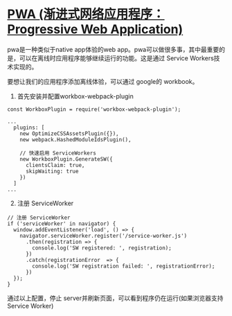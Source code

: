 # [PWA (渐进式网络应用程序：Progressive Web Application)](https://webpack.docschina.org/guides/progressive-web-application/)

pwa是一种类似于native app体验的web app。pwa可以做很多事，其中最重要的是，可以在离线时应用程序能够继续运行的功能。这是通过 Service Workers技术实现的。

要想让我们的应用程序添加离线体验，可以通过 google的 workbook。

1. 首先安装并配置workbox-webpack-plugin 

```
const WorkboxPlugin = require('workbox-webpack-plugin');

...
  plugins: [
    new OptimizeCSSAssetsPlugin({}),
    new webpack.HashedModuleIdsPlugin(), 

    // 快速启用 ServiceWorkers
    new WorkboxPlugin.GenerateSW({
      clientsClaim: true,
      skipWaiting: true
    })
  ]
...

```

2. 注册 ServiceWorker 

```
// 注册 ServiceWorker
if ('serviceWorker' in navigator) {
  window.addEventListener('load', () => {
    navigator.serviceWorker.register('/service-worker.js')
      .then(registration => {
        console.log('SW registered: ', registration);
      })
      .catch(registrationError  => {
        console.log('SW registration failed: ', registrationError);
      })
  });
}

```

通过以上配置，停止 server并刷新页面，可以看到程序仍在运行(如果浏览器支持Service Worker)
